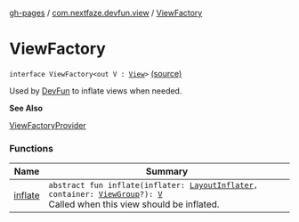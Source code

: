 [gh-pages](../../index.md) / [com.nextfaze.devfun.view](../index.md) / [ViewFactory](./index.md)

# ViewFactory

`interface ViewFactory<out V : `[`View`](https://developer.android.com/reference/android/view/View.html)`>` [(source)](https://github.com/NextFaze/dev-fun/tree/master/devfun/src/main/java/com/nextfaze/devfun/view/Factory.kt#L21)

Used by [DevFun](../../com.nextfaze.devfun.core/-dev-fun/index.md) to inflate views when needed.

**See Also**

[ViewFactoryProvider](../-view-factory-provider/index.md)

### Functions

| Name | Summary |
|---|---|
| [inflate](inflate.md) | `abstract fun inflate(inflater: `[`LayoutInflater`](https://developer.android.com/reference/android/view/LayoutInflater.html)`, container: `[`ViewGroup`](https://developer.android.com/reference/android/view/ViewGroup.html)`?): `[`V`](index.md#V)<br>Called when this view should be inflated. |
